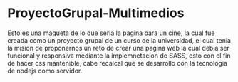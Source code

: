 # ProyectoGrupal-Multimedios 

Esto es una maqueta de lo que seria la pagina para un cine, la cual fue creada como un proyecto grupal de un curso de la universidad,
el cual tenia la mision de proponernos un reto de crear una pagina web la cual debia ser funcional y responsiva mediante la implemnetacion 
de SASS, esto con el fin de hacer css mantenible, cabe recalcal que se desarrollo con la tecnologia de nodejs como servidor.
